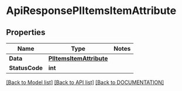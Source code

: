 # ApiResponsePIItemsItemAttribute

## Properties
Name | Type | Notes
------------ | ------------- | -------------
**Data** | **[**PIItemsItemAttribute**](../Model/PIItemsItemAttribute.md)**
**StatusCode** | **int**

[[Back to Model list]](../../DOCUMENTATION.md#documentation-for-models) [[Back to API list]](../../DOCUMENTATION.md#documentation-for-api-endpoints) [[Back to DOCUMENTATION]](../../DOCUMENTATION.md)
